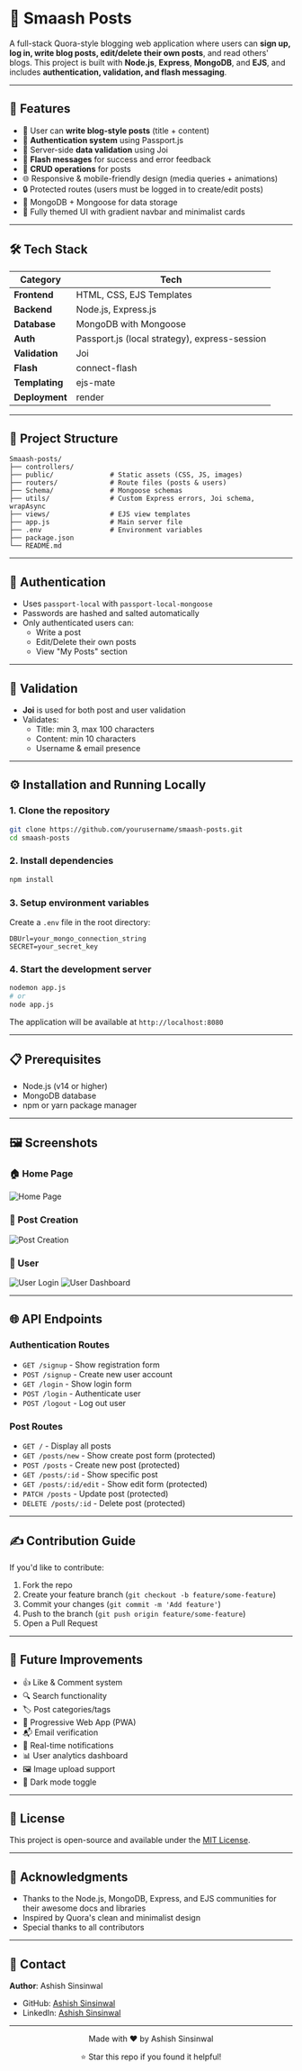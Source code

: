 # 📘 Smaash Posts

A full-stack Quora-style blogging web application where users can **sign up, log in, write blog posts, edit/delete their own posts**, and read others' blogs. This project is built with **Node.js**, **Express**, **MongoDB**, and **EJS**, and includes **authentication, validation, and flash messaging**.

---

## 🚀 Features

- 📝 User can **write blog-style posts** (title + content)
- 👤 **Authentication system** using Passport.js
- 🧠 Server-side **data validation** using Joi
- 📌 **Flash messages** for success and error feedback
- 🧾 **CRUD operations** for posts
- 🌐 Responsive & mobile-friendly design (media queries + animations)
- 🔒 Protected routes (users must be logged in to create/edit posts)
- 💾 MongoDB + Mongoose for data storage
- 🎨 Fully themed UI with gradient navbar and minimalist cards

---

## 🛠️ Tech Stack

| Category      | Tech |
|---------------|------|
| **Frontend**  | HTML, CSS, EJS Templates |
| **Backend**   | Node.js, Express.js |
| **Database**  | MongoDB with Mongoose |
| **Auth**      | Passport.js (local strategy), express-session |
| **Validation**| Joi |
| **Flash**     | connect-flash |
| **Templating**| ejs-mate |
| **Deployment**| render |

---

## 📁 Project Structure

```
Smaash-posts/
├── controllers/  
├── public/              # Static assets (CSS, JS, images)
├── routers/             # Route files (posts & users)
├── Schema/              # Mongoose schemas
├── utils/               # Custom Express errors, Joi schema, wrapAsync
├── views/               # EJS view templates
├── app.js               # Main server file
├── .env                 # Environment variables
├── package.json
└── README.md
```

---

## 🔐 Authentication

- Uses `passport-local` with `passport-local-mongoose`
- Passwords are hashed and salted automatically
- Only authenticated users can:
  - Write a post
  - Edit/Delete their own posts
  - View "My Posts" section

---

## 🧪 Validation

- **Joi** is used for both post and user validation
- Validates:
  - Title: min 3, max 100 characters
  - Content: min 10 characters
  - Username & email presence

---

## ⚙️ Installation and Running Locally

### 1. **Clone the repository**
```bash
git clone https://github.com/yourusername/smaash-posts.git
cd smaash-posts
```

### 2. **Install dependencies**
```bash
npm install
```

### 3. **Setup environment variables**
Create a `.env` file in the root directory:
```env
DBUrl=your_mongo_connection_string
SECRET=your_secret_key
```

### 4. **Start the development server**
```bash
nodemon app.js
# or
node app.js
```

The application will be available at `http://localhost:8080`

---

## 📋 Prerequisites

- Node.js (v14 or higher)
- MongoDB database
- npm or yarn package manager

---

## 🖼️ Screenshots

### 🏠 Home Page
![Home Page](public/images/image1.png)

### 📝 Post Creation
![Post Creation](public/images/image3.png)

### 👤 User 
![User Login](public/images/image2.png)
![User Dashboard](public/images/image4.png)

---

## 🌐 API Endpoints

### Authentication Routes
- `GET /signup` - Show registration form
- `POST /signup` - Create new user account
- `GET /login` - Show login form
- `POST /login` - Authenticate user
- `POST /logout` - Log out user

### Post Routes
- `GET /` - Display all posts
- `GET /posts/new` - Show create post form (protected)
- `POST /posts` - Create new post (protected)
- `GET /posts/:id` - Show specific post
- `GET /posts/:id/edit` - Show edit form (protected)
- `PATCH /posts` - Update post (protected)
- `DELETE /posts/:id` - Delete post (protected)

---


## ✍️ Contribution Guide

If you'd like to contribute:

1. Fork the repo
2. Create your feature branch (`git checkout -b feature/some-feature`)
3. Commit your changes (`git commit -m 'Add feature'`)
4. Push to the branch (`git push origin feature/some-feature`)
5. Open a Pull Request

---

## 📌 Future Improvements

- 👍 Like & Comment system
- 🔍 Search functionality
- 🏷️ Post categories/tags
- 📱 Progressive Web App (PWA)
- 📬 Email verification
- 🔔 Real-time notifications
- 📊 User analytics dashboard
- 🖼️ Image upload support
- 🌙 Dark mode toggle

---


## 📜 License

This project is open-source and available under the [MIT License](LICENSE).

---

## 🙌 Acknowledgments

- Thanks to the Node.js, MongoDB, Express, and EJS communities for their awesome docs and libraries
- Inspired by Quora's clean and minimalist design
- Special thanks to all contributors

---

## 💬 Contact

**Author**: Ashish Sinsinwal
- GitHub: [Ashish Sinsinwal](https://github.com/AshishSinsinwal)
- LinkedIn: [Ashish Sinsinwal](https://www.linkedin.com/in/ashish-sinsinwal-a31b48318/)


---


<div align="center">
  <p>Made with ❤️ by Ashish Sinsinwal </p>
  <p>⭐ Star this repo if you found it helpful!</p>
</div>